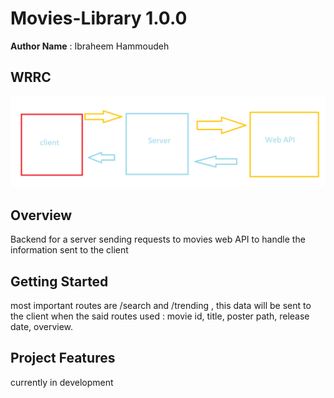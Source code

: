 # Movies-Library 1.0.0

**Author Name** : Ibraheem Hammoudeh

## WRRC

![Alt WRRC pic](Webz.png)

## Overview

Backend for a server sending requests to movies web API to handle the information sent to the client

## Getting Started

most important routes are /search and /trending , this data will be sent to the client when the said routes used : movie id, title, poster path, release date, overview.

## Project Features

currently in development

